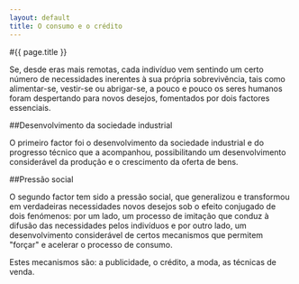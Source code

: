 ```yaml
---
layout: default
title: O consumo e o crédito
---
```


#{{ page.title }}

Se, desde eras mais remotas, cada indivíduo vem sentindo um certo número de necessidades inerentes à sua própria sobrevivência, tais como alimentar-se, vestir-se ou abrigar-se, a pouco e pouco os seres humanos foram despertando para novos desejos, fomentados por dois factores essenciais.

##Desenvolvimento da sociedade industrial

O primeiro factor foi o desenvolvimento da sociedade industrial e do progresso técnico que a acompanhou, possibilitando um desenvolvimento considerável da produção e o crescimento da oferta de bens.

##Pressão social

O segundo factor tem sido a pressão social, que generalizou e transformou em verdadeiras necessidades novos desejos sob o efeito conjugado de dois fenómenos: por um lado, um processo de imitação que conduz à difusão das necessidades pelos indivíduos e por outro lado, um desenvolvimento considerável de certos mecanismos que permitem "forçar" e acelerar o processo de consumo.

Estes mecanismos são: a publicidade, o crédito, a moda, as técnicas de venda.